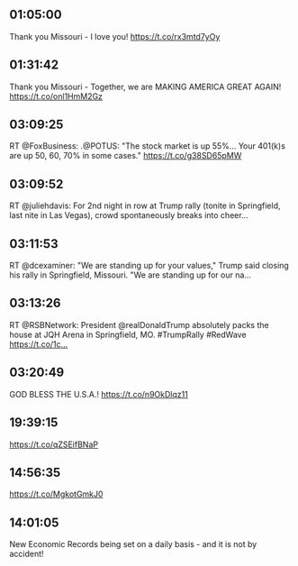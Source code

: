## 01:05:00
Thank you Missouri - I love you!
https://t.co/rx3mtd7yOy
## 01:31:42
Thank you Missouri - Together, we are MAKING AMERICA GREAT AGAIN! https://t.co/onl1HmM2Gz
## 03:09:25
RT @FoxBusiness: .@POTUS: "The stock market is up 55%... Your 401(k)s are up 50, 60, 70% in some cases." https://t.co/g38SD65pMW
## 03:09:52
RT @juliehdavis: For 2nd night in row at Trump rally (tonite in Springfield, last nite in Las Vegas), crowd spontaneously breaks into cheer…
## 03:11:53
RT @dcexaminer: "We are standing up for your values," Trump said closing his rally in Springfield, Missouri. "We are standing up for our na…
## 03:13:26
RT @RSBNetwork: President @realDonaldTrump absolutely packs the house at JQH Arena in Springfield, MO. #TrumpRally #RedWave https://t.co/1c…
## 03:20:49
GOD BLESS THE U.S.A.! https://t.co/n9OkDlqz11
## 19:39:15
https://t.co/qZSEifBNaP
## 14:56:35
https://t.co/MgkotGmkJ0
## 14:01:05
New Economic Records being set on a daily basis - and it is not by accident!
